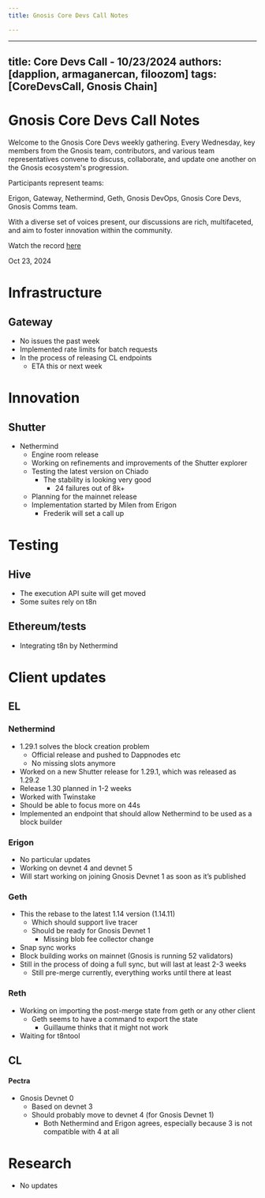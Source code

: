 ```yaml
---
title: Gnosis Core Devs Call Notes

---
```


---
title: Core Devs Call - 10/23/2024
authors: [dapplion, armaganercan, filoozom]
tags: [CoreDevsCall, Gnosis Chain]
---

# Gnosis Core Devs Call Notes

Welcome to the Gnosis Core Devs weekly gathering. Every Wednesday, key members from the Gnosis team, contributors, and various team representatives convene to discuss, collaborate, and update one another on the Gnosis ecosystem's progression.

Participants represent teams:

Erigon, Gateway, Nethermind, Geth, Gnosis DevOps, Gnosis Core Devs, Gnosis Comms team.

With a diverse set of voices present, our discussions are rich, multifaceted, and aim to foster innovation within the community.

Watch the record [here](https://youtu.be/Vc2UvbyrRhg)

Oct 23, 2024

# Infrastructure
## Gateway
* No issues the past week
* Implemented rate limits for batch requests
* In the process of releasing CL endpoints
    * ETA this or next week


# Innovation
## Shutter
   * Nethermind
        * Engine room release
        * Working on refinements and improvements of the Shutter explorer
        * Testing the latest version on Chiado
            * The stability is looking very good
                * 24 failures out of 8k+
        * Planning for the mainnet release
        * Implementation started by Milen from Erigon
            * Frederik will set a call up

# Testing
## Hive
 * The execution API suite will get moved
 * Some suites rely on t8n
## Ethereum/tests
* Integrating t8n by Nethermind
# Client updates
## EL
### Nethermind
* 1.29.1 solves the block creation problem
    * Official release and pushed to Dappnodes etc
    * No missing slots anymore
* Worked on a new Shutter release for 1.29.1, which was released as 1.29.2
* Release 1.30 planned in 1-2 weeks
* Worked with Twinstake
* Should be able to focus more on 44s
* Implemented an endpoint that should allow Nethermind to be used as a block builder
### Erigon
* No particular updates
* Working on devnet 4 and devnet 5
* Will start working on joining Gnosis Devnet 1 as soon as it’s published
### Geth
* This the rebase to the latest 1.14 version (1.14.11)
    * Which should support live tracer
    * Should be ready for Gnosis Devnet 1
        * Missing blob fee collector change
* Snap sync works
* Block building works on mainnet (Gnosis is running 52 validators)
* Still in the process of doing a full sync, but will last at least 2-3 weeks
    * Still pre-merge currently, everything works until there at least

### Reth
* Working on importing the post-merge state from geth or any other client
    * Geth seems to have a command to export the state
        * Guillaume thinks that it might not work
* Waiting for t8ntool

## CL
#### Pectra
* Gnosis Devnet 0
    * Based on devnet 3
    * Should probably move to devnet 4 (for Gnosis Devnet 1)
        * Both Nethermind and Erigon agrees, especially because 3 is not compatible with 4 at all

# Research
* No updates



















































